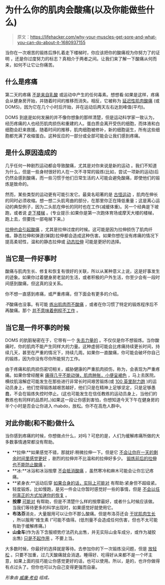 # 为什么你的肌肉会酸痛(以及你能做些什么)

> 原文：<https://lifehacker.com/why-your-muscles-get-sore-and-what-you-can-do-about-it-1680937155>

当你在一次艰苦的锻炼后挣扎着走下楼梯时，你应该把你的酸痛视为你努力了的证明 ，还是你过度努力的标志？真相介于两者之间。让我们来了解一下酸痛从何而来，如何不让它让你痛苦。



## 什么是疼痛

第二天的疼痛 [不是来自乳酸](https://lifehacker.com/10-stubborn-exercise-myths-that-just-won-t-die-5895140) 或运动中产生的任何毒素。想想看:如果是这样，疼痛会从健身房开始，并随着时间的推移而消失。相反，它被称为 [延迟性肌肉酸痛](http://en.wikipedia.org/wiki/Delayed_onset_muscle_soreness) (或 DOMS)，因为它在几个小时后开始，并在运动后两天左右达到峰值(平均)。

DOMS 到底是如何发展的并不像你想象的那样清楚，但是运动科学家一致认为，经历疼痛的人也经历肌肉损伤和重建的人。蛋白质会离开受伤的细胞，而体液和白细胞会赶来救援。随着时间的推移，肌肉细胞被修补，新的细胞诞生，所有这些细胞都充满了收缩蛋白。这种反应的一部分或全部可能会让我们感到疼痛。

## 是什么原因造成的

几乎任何一种剧烈运动都会导致酸痛，尤其是对你来说是新的运动 。我们不知道为什么，但是一些身材很好的人在一次不寻常的锻炼(比如，尝试一项新的运动)后仍然会感到酸痛，而一些习惯于他们日常生活的人可能会避免酸痛，即使他们的锻炼是致命的。

然而，某些类型的运动更有可能引发它。最臭名昭著的是 [古怪运动](http://en.wikipedia.org/wiki/Eccentric_training) ，肌肉在伸长的同时必须收缩。想一想二头肌弯曲的部分，在那里你正在降低重量；这是离心运动的典型例子，因为二头肌在伸长的同时也在工作(减缓体重)。另一个经典是下坡跑，或者说 [走下楼梯](http://www.runnersworld.com/fun/watch-stairs-are-a-recent-marathoners-worst-enemy) 。(专业提示:如果你是第一次跑体育场或摩天大楼的楼梯，跑上去，但要找一部电梯下来。)

[拉伸也会引起酸痛](http://www.tandfonline.com/doi/abs/10.1080/02701367.1993.10608784#.VL7jrs1Gh5Q) ，尤其是拉伸过度的时候。这可能是因为拉伸损伤了肌肉纤维。静态拉伸和弹道(弹跳)拉伸都会造成这种伤害。如果你想在没有疼痛的情况下提高柔韧性，温和的静态拉伸或 [动态拉伸](http://en.wikipedia.org/wiki/Dynamic_stretching) 可能是更好的选择。

## 当它是一件好事时

酸痛与肌肉生长、修复和恢复有很好的关联，所以从某种意义上说，这是好事发生的迹象。如果你过着健身房老鼠的生活，或者积极的户外生活，你至少会有一段时间感到酸痛，但这真的没关系。

你不想一直感到疼痛，或严重疼痛，但下面会有更多的介绍。

*不*酸痛也没事。有可能 [练出肌肉而不酸痛](http://www.ncbi.nlm.nih.gov/pubmed/22344059) ，或者在你习惯了特定的锻炼程序后不再酸痛。那个 [并不意味着例程不工作](https://lifehacker.com/three-common-fitness-traps-to-avoid-and-what-to-do-ins-1680448743) 。

## 当它是一件坏事的时候

DOMS 的肮脏秘密在于，它带有一个 [失去力量的](http://journals.lww.com/nsca-scj/Citation/2001/08000/Recommendations_for_the_Avoidance_of_Delayed_Onset.1.aspx) 。不仅仅是你不想锻炼。当你酸痛时，你的肌肉不能产生同样大的力量。这种虚弱可能会比疼痛持续更长时间，持续几天，甚至在严重的情况下，持续几周。如果你一直酸痛，你可能会破坏你自己的锻炼，因为你没有尽你所能努力工作。

由于疼痛和肌肉损伤密切相关，威胁健康的严重肌肉损伤，称为，会表现为严重疼痛。如果你曾经醒来 [痛得几乎不能动弹，肌肉肿胀，小便呈褐色](http://crossfitimpulse.com/rhabdo-and-crossfit/) ，马上去医院。横纹肌溶解症可能发生在那些进行非常长时间艰苦锻炼(或 [100 英里耐力跑](http://www.trailrunnermag.com/health/hydration/339-warning-signs) )的运动员身上，他们觉得锻炼越艰苦越好，他们只是在精神上足够坚定，只是足够愚蠢，不会在锻炼失控时停止。(这也可能发生在信任教练的运动员身上，当他们的教练也有同样的品质时。)如果这一段让你感到害怕，你想知道今天下午在健身房的半个小时是否会让你进入 rhabdo，放松。你不在高危人群中。

## 对此你能(和不能)做什么

当你感到疼痛的时候，你想做点什么，对吗？可悲的是，人们为缓解疼痛所做的大多数事情通常都没有帮助。

*   **拉伸:**如果感觉不错，那就好:稍微拉伸一下。但是它 [不会让你在一天的剩余时间里感觉更好](http://journals.lww.com/nsca-scj/Abstract/2013/10000/Stretching_and_Its_Effects_on_Recovery___A_Review.5.aspx) ，剧烈的拉伸并不比温和的拉伸好多少。 [锻炼前后的拉伸也不能防止酸痛](http://www.nsca.com/education/articles/stretching-after-exercise-does-it-aid-in-recovery/) 。
*   **冰:**冰浴和冰浴按摩 [不会抵消酸痛](http://www.ncbi.nlm.nih.gov/pubmed/12617692) ，虽然寒冷和麻木可能会让你忘记疼痛。
*   **紧身衣:**运动后穿 [如果合身的话，实际上可能对](http://www.ncbi.nlm.nih.gov/pubmed/23757486) 有帮助:紧身但不超级紧。
*   轻度锻炼，比如慢跑，是另一件会让你暂时感觉好一些的事情，但是 [不会以任何真正的方式加速你的恢复](http://www.ncbi.nlm.nih.gov/pubmed/12617692) 。
*   **按摩** [可能对](http://vitals.lifehacker.com/sports-massage-doesnt-flush-toxins-but-may-help-you-re-1680437328) 有帮助，但是不清楚什么样的按摩最好，或者什么时候应该做。当我们等待更多的科学出现时，如果感觉好就使用它。
*   **布洛芬**消炎，大量服用可以让你不那么酸痛。但是布洛芬还会 [干扰肌肉生长](http://www.mensfitness.com/training/pro-tips/how-do-pain-meds-affect-muscle-growth) ，所以服用“维生素 I”可能不值得。(低剂量不会造成任何伤害，但也不太可能有助于缓解疼痛。)
*   **山金车**(作为舌下含服顺势疗法药丸出售，并无实际山金车成分，或作为凝胶出售) [只是](http://aop.sagepub.com/content/44/10/1579.short)[不起作用](http://www.ncbi.nlm.nih.gov/pubmed/19674657) 。不要上当。

大多数时候，你最好的选择就是等待。去参加你的下一次锻炼没问题，但是 [放轻松](http://www.ncbi.nlm.nih.gov/pubmed/12617692) 。只要不加重，过几天酸痛就会消退。睡得好、吃得好从来都不是一个坏主意，如果上面的技巧能让你感觉更好的话，也可以使用。所以，是的，也许你做得有点过头了。但你也可以为自己变得更强而自豪。

*形象由* [*威廉·考伯*](https://www.flickr.com/photos/thomasfisherlibrary/12288913346) *组成。*